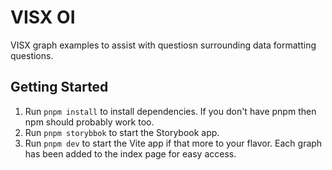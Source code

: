 # VISX OI

VISX graph examples to assist with questiosn surrounding data formatting questions.

## Getting Started

1. Run `pnpm install` to install dependencies. If you don't have pnpm then npm should probably work too.
2. Run `pnpm storybbok` to start the Storybook app.
3. Run `pnpm dev` to start the Vite app if that more to your flavor. Each graph has been added to the index page for easy access.
